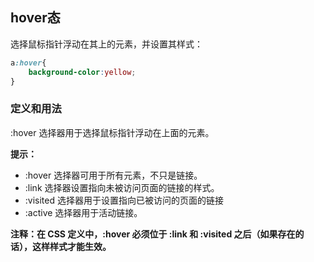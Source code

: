 ## hover态

选择鼠标指针浮动在其上的元素，并设置其样式：

```css
a:hover{ 
    background-color:yellow;
}
```

### 定义和用法

:hover 选择器用于选择鼠标指针浮动在上面的元素。

**提示：**
* :hover 选择器可用于所有元素，不只是链接。
* :link 选择器设置指向未被访问页面的链接的样式。
* :visited 选择器用于设置指向已被访问的页面的链接
* :active 选择器用于活动链接。


**注释：在 CSS 定义中，:hover 必须位于 :link 和 :visited 之后（如果存在的话），这样样式才能生效。**